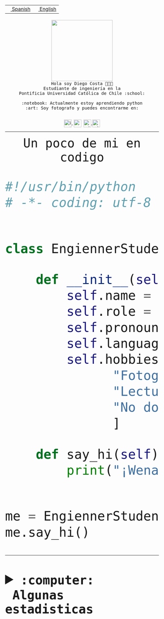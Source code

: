 <table border="0"  align="right">
 <tr><td><a href="README.md"><img src="https://upload.wikimedia.org/wikipedia/commons/thumb/8/89/Bandera_de_Espa%C3%B1a.svg/1200px-Bandera_de_Espa%C3%B1a.svg.png" height="10"> Spanish</a></td>
 <td><a href="README.en.md"><img src="https://upload.wikimedia.org/wikipedia/commons/a/a4/Flag_of_the_United_States.svg" height="10"> English</a></td></tr>
</table><br><br><br>


<p align="center">
  <img src="https://github.com/diegocostares/diegocostares/blob/main/Images/aaa2.gif?raw=true" height="200px" weight="200px">
  <br><samp>
    Hola soy Diego Costa 👨🏻‍💻<br>
    Estudiante de ingeniería en la <br>
    Pontificia Universidad Católica de Chile :school:<br>
  <br>
    :notebook: Actualmente estoy aprendiendo python <br>
    :art: Soy fotografo y puedes encontrarme en: <br>
  <br></samp>
  
</p>

<p align="center">
   <a href="https://instagram.com/diegocosta_no" target="blank">
    <img 
    align="center" src="https://cdn.jsdelivr.net/npm/simple-icons@3.0.1/icons/instagram.svg" alt="instagram" height="25px" width="25px" />
  </a>
  <a style="border: 3px solid; color: white;"href="https://t.me/diegocosta_no" target="blank">
  <img
  align="center" alt="Telegram" width="25px" src="https://icons-for-free.com/iconfiles/png/512/Telegram-1324888767380505522.png" />
</a>
<a href="https://api.whatsapp.com/send?phone=56971897835&text=Hola!" target="blank">
  <img
  align="center" alt="wtsp" width="25px" src="https://img.icons8.com/pastel-glyph/2x/whatsapp--v2.png" />
</a>
<a href="https://www.linkedin.com/in/diego-costa-786249213/" target="blank">
  <img
  align="center" alt="wtsp" width="25px" src="https://img.icons8.com/metro/452/linkedin.png" />
</a>

  </a>
</p>

---


<p align="center"><font size="25"><samp>Un poco de mi en codigo</samp></front></p>


```python
#!/usr/bin/python
# -*- coding: utf-8 -*-


class EngiennerStudent:

    def __init__(self):
        self.name = "Diego Costa"
        self.role = "Estudiante"
        self.pronouns = "he/him"
        self.language_spoken = ["es_CL", "en_US"]
        self.hobbies = [
              "Fotografia",
              "Lectura",
              "No dormir",
              ]

    def say_hi(self):
        print("¡Wena mundo!")


me = EngiennerStudent()
me.say_hi()
```
---
<details>
  <summary><b><samp>:computer: &nbsp;Algunas estadisticas</samp></b></summary>
  <br/></p>

<!--START_SECTION:waka-->
![Code Time](http://img.shields.io/badge/Code%20Time-1%2C105%20hrs%2028%20mins-blue)

**Soy nocturno 🦉** 

```text
🌞 Mañana                 55 commits          ░░░░░░░░░░░░░░░░░░░░░░░░░   01.44 % 
🌆 Día                    1227 commits        ████████░░░░░░░░░░░░░░░░░   32.03 % 
🌃 Tarde                  1659 commits        ███████████░░░░░░░░░░░░░░   43.30 % 
🌙 Noche                  890 commits         ██████░░░░░░░░░░░░░░░░░░░   23.23 % 
```
📅 **Soy más productivo los Martes** 

```text
Lunes                    597 commits         ████░░░░░░░░░░░░░░░░░░░░░   15.58 % 
Martes                   647 commits         ████░░░░░░░░░░░░░░░░░░░░░   16.89 % 
Miércoles                511 commits         ███░░░░░░░░░░░░░░░░░░░░░░   13.34 % 
Jueves                   555 commits         ████░░░░░░░░░░░░░░░░░░░░░   14.49 % 
Viernes                  576 commits         ████░░░░░░░░░░░░░░░░░░░░░   15.04 % 
Sábado                   370 commits         ██░░░░░░░░░░░░░░░░░░░░░░░   09.66 % 
Domingo                  575 commits         ████░░░░░░░░░░░░░░░░░░░░░   15.01 % 
```


📊 **Esta semana me dediqué a** 

```text
🐱‍💻 Proyectos: 
t4                       5 hrs 12 mins       ███████████░░░░░░░░░░░░░░   42.56 % 
2023-1-S4-Grupo2-IA      4 hrs 35 mins       █████████░░░░░░░░░░░░░░░░   37.50 % 
2023-1-S4-Grupo2-Backend 47 mins             ██░░░░░░░░░░░░░░░░░░░░░░░   06.41 % 
Tarea4-Anexo             45 mins             ██░░░░░░░░░░░░░░░░░░░░░░░   06.17 % 
t4-arquicompu            42 mins             █░░░░░░░░░░░░░░░░░░░░░░░░   05.83 % 
```


 Last Updated on 06/07/2023 12:44:58 UTC
<!--END_SECTION:waka-->
  
  

<p align="center"> <img src="https://github-readme-stats.vercel.app/api?username=diegocostares&show_icons=true&theme=ayu-mirage" alt="abhisheknaiidu" /></p>
 
</details>
